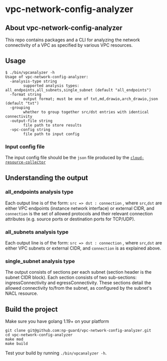 # vpc-network-config-analyzer

## About vpc-network-config-analyzer
This repo contains packages and a CLI for analyzing the network connectivity of a VPC as specified by various VPC resources.


## Usage
```
$ ./bin/vpcanalyzer -h
Usage of vpc-network-config-analyzer:
  -analysis-type string
        supported analysis types: all_endpoints,all_subnets,single_subnet (default "all_endpoints")
  -format string
        output format; must be one of txt,md,drawio,arch_drawio,json (default "txt")
  -grouping
        whether to group together src/dst entries with identical connectivity
  -output-file string
        file path to store results
  -vpc-config string
        file path to input config
```

### Input config file
The input config file should be the `json` file produced by the [`cloud-resource-collector`](https://github.com/np-guard/cloud-resource-collector)

## Understanding the output

### all_endpoints analysis type
Each output line is of the form: `src => dst : connection` , where `src`,`dst` are either VPC endpoints (instance network interface) or external CIDR, and `connection` is the set of allowed protocols and their relevant connection attributes (e.g. source ports or destination ports for TCP/UDP).

### all_subnets analysis type 
Each output line is of the form: `src => dst : connection` , where `src`,`dst` are either VPC subnets or external CIDR, and `connection` is as explained above.

### single_subnet analysis type 
The output consists of sections per each subnet (section header is the subnet CIDR block). Each section consists of two sub-sections: ingressConnectivity and egressConnectivity. These sections detail the allowed connectivity to/from the subnet, as configured by the subnet's NACL resource.

## Build the project

Make sure you have golang 1.19+ on your platform

```commandline
git clone git@github.com:np-guard/vpc-network-config-analyzer.git
cd vpc-network-config-analyzer
make mod 
make build
```

Test your build by running `./bin/vpcanalyzer -h`.




